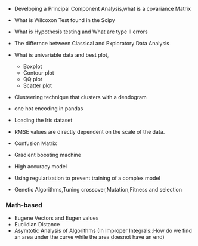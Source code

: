 - Developing a Principal Component Analysis,what is a covariance Matrix
- What is Wilcoxon Test found in the Scipy
- What is Hypothesis testing and What are type II errors
- The differnce between Classical and Exploratory Data Analysis
- What is univariable data and best plot,
    - Boxplot
    - Contour plot
    - QQ plot
    - Scatter plot
- Clusteering technique that clusters with a dendogram
- one hot encoding in pandas
- Loading the Iris dataset

- RMSE values are directly dependent on the scale of the data.
- Confusion Matrix
- Gradient boosting machine
- High accuracy model
- Using regularization to prevent training of a complex model

- Genetic Algorithms,Tuning crossover,Mutation,Fitness and selection

### Math-based 
- Eugene Vectors and Eugen values
- Euclidian Distance
- Asymtotic Analysis of Algorithms
  (In Improper Integrals::How do we find an area under the curve while the area doesnot have an end)
